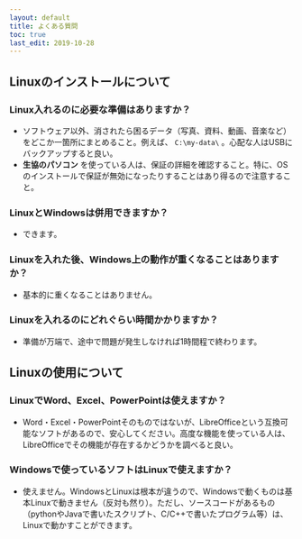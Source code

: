 ```yaml
---
layout: default
title: よくある質問
toc: true
last_edit: 2019-10-28
---
```


## Linuxのインストールについて


### Linux入れるのに必要な準備はありますか？
-   ソフトウェア以外、消されたら困るデータ（写真、資料、動画、音楽など）をどこか一箇所にまとめること。例えば、 `C:\my-data\` 。心配な人はUSBにバックアップすると良い。
-   **生協のパソコン** を使っている人は、保証の詳細を確認すること。特に、OSのインストールで保証が無効になったりすることはあり得るので注意すること。


### LinuxとWindowsは併用できますか？
-   できます。


### Linuxを入れた後、Windows上の動作が重くなることはありますか？
-   基本的に重くなることはありません。


### Linuxを入れるのにどれぐらい時間かかりますか？
-   準備が万端で、途中で問題が発生しなければ1時間程で終わります。


## Linuxの使用について


### LinuxでWord、Excel、PowerPointは使えますか？
-   Word・Excel・PowerPointそのものではないが、LibreOfficeという互換可能なソフトがあるので、安心してください。高度な機能を使っている人は、LibreOfficeでその機能が存在するかどうかを調べると良い。


### Windowsで使っているソフトはLinuxで使えますか？
-   使えません。WindowsとLinuxは根本が違うので、Windowsで動くものは基本Linuxで動きません（反対も然り）。ただし、ソースコードがあるもの（pythonやJavaで書いたスクリプト、C/C++で書いたプログラム等）は、Linuxで動かすことができます。
